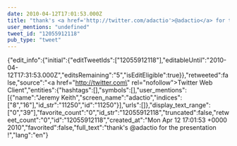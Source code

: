 ```yaml
---
date: 2010-04-12T17:01:53.000Z
title: "thank's <a href='http://twitter.com/adactio'>@adactio</a> for the presentation !″"
user_mentions: "undefined"
tweet_id: "12055912118"
pub_type: "tweet"
---
```

{"edit_info":{"initial":{"editTweetIds":["12055912118"],"editableUntil":"2010-04-12T17:31:53.000Z","editsRemaining":"5","isEditEligible":true}},"retweeted":false,"source":"<a href=\"http://twitter.com\" rel=\"nofollow\">Twitter Web Client</a>","entities":{"hashtags":[],"symbols":[],"user_mentions":[{"name":"Jeremy Keith","screen_name":"adactio","indices":["8","16"],"id_str":"11250","id":"11250"}],"urls":[]},"display_text_range":["0","39"],"favorite_count":"0","id_str":"12055912118","truncated":false,"retweet_count":"0","id":"12055912118","created_at":"Mon Apr 12 17:01:53 +0000 2010","favorited":false,"full_text":"thank's @adactio for the presentation !","lang":"en"}
